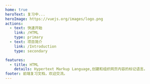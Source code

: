 ```yaml
---
home: true
heroText: 复习中...
heroImage: https://vuejs.org/images/logo.png
actions:
  - text: 快速开始
    link: /HTML
    type: primary
  - text: 项目简介
    link: /Introduction
    type: secondary

features:
  - title: HTML
    details: Hypertext Markup Language,创建和组织网页内容的标记语言。
footer: 前端复习文档，欢迎交流。
---
```


<!--
    home boolean 首页的大标题。
    homeText string | null 首页的大标题。 默认使用站点 title
    tagline string | null 首页的标语。 默认使用站点 description 。

 -->
